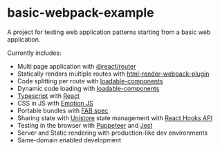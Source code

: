 # basic-webpack-example

A project for testing web application patterns starting from a basic web application.

Currently includes:

- Multi page application with [@react/router](https://github.com/reach/router)
- Statically renders multiple routes with [html-render-webpack-plugin](https://github.com/jahredhope/html-render-webpack-plugin)
- Code splitting per route with [loadable-components](https://github.com/smooth-code/loadable-components)
- Dynamic code loading with [loadable-components](https://github.com/smooth-code/loadable-components)
- [Typescript](https://www.typescriptlang.org/docs/handbook/react-&-webpack.html) with [React](https://reactjs.org/)
- CSS in JS with [Emotion JS](https://github.com/emotion-js/emotion)
- Portable bundles with [FAB spec](https://github.com/fab-spec/fab)
- Sharing state with [Unistore](https://github.com/developit/unistore) state management with [React Hooks API](https://github.com/jahredhope/react-unistore)
- Testing in the browser with [Puppeteer](https://github.com/GoogleChrome/puppeteer) and [Jest](https://jestjs.io/)
- Server and Static rendering with production-like dev environments
- Same-domain enabled development
